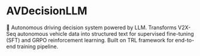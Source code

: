 # AVDecisionLLM
🚗 Autonomous driving decision system powered by LLM. Transforms V2X-Seq autonomous vehicle data into structured text for supervised fine-tuning (SFT) and GRPO reinforcement learning. Built on TRL framework for end-to-end training pipeline.
